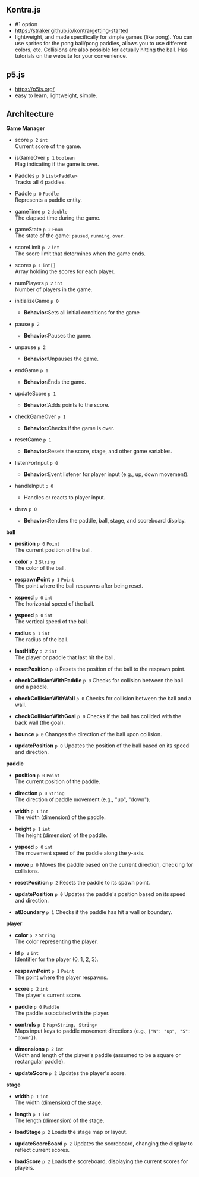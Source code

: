 ## Kontra.js
- #1 option
- https://straker.github.io/kontra/getting-started
- lightweight, and made specifically for simple games (like pong). You can use sprites for the pong ball/pong paddles, allows you to use different colors, etc. Collisions are also possible for actually hitting the ball. Has tutorials on the website for your convenience.

## p5.js
- https://p5js.org/
- easy to learn, lightweight, simple.

## Architecture

**Game Manager**
- score `p 2`
  `int`  
  Current score of the game. 
- isGameOver `p 1`
  `boolean`  
  Flag indicating if the game is over.
- Paddles `p 0`
  `List<Paddle>`  
  Tracks all 4 paddles.
- Paddle  `p 0`
  `Paddle`  
  Represents a paddle entity.
- gameTime  `p 2`
  `double`  
  The elapsed time during the game.
- gameState  `p 2`
  `Enum`  
  The state of the game: `paused`, `running`, `over`.
- scoreLimit  `p 2`
  `int`  
  The score limit that determines when the game ends.
- scores  `p 1`
  `int[]`  
  Array holding the scores for each player.
- numPlayers  `p 2`
  `int`  
  Number of players in the game.

- initializeGame  `p 0`
    - **Behavior**:Sets all initial conditions for the game
- pause  `p 2`
    - **Behavior**:Pauses the game.
- unpause `p 2`
    - **Behavior**:Unpauses the game.
- endGame `p 1`
    - **Behavior**:Ends the game.
- updateScore `p 1`
    - **Behavior**:Adds points to the score.
- checkGameOver `p 1`
    - **Behavior**:Checks if the game is over.
- resetGame  `p 1`
    - **Behavior**:Resets the score, stage, and other game variables.
- listenForInput `p 0`
    - **Behavior**:Event listener for player input (e.g., up, down movement).
- handleInput `p 0`
    - Handles or reacts to player input.
- draw `p 0`
    - **Behavior**:Renders the paddle, ball, stage, and scoreboard display.


**ball**
- **position**  `p 0`
  `Point`  
  The current position of the ball.
- **color**  `p 2`
  `String`  
  The color of the ball.
- **respawnPoint**  `p 1`
  `Point`  
  The point where the ball respawns after being reset.
- **xspeed**  `p 0`
  `int`  
  The horizontal speed of the ball.
- **yspeed**  `p 0`
  `int`  
  The vertical speed of the ball.
- **radius**  `p 1`
  `int`  
  The radius of the ball.
- **lastHitBy**  `p 2`
  `int`  
  The player or paddle that last hit the ball.

- **resetPosition**  `p 0`
  Resets the position of the ball to the respawn point.
- **checkCollisionWithPaddle**  `p 0`
  Checks for collision between the ball and a paddle.
- **checkCollisionWithWall**  `p 0`
  Checks for collision between the ball and a wall.
- **checkCollisionWithGoal**  `p 0`
  Checks if the ball has collided with the back wall (the goal).
- **bounce**  `p 0`
  Changes the direction of the ball upon collision.
- **updatePosition**  `p 0`
  Updates the position of the ball based on its speed and direction.

**paddle**
- **position**  `p 0`
  `Point`  
  The current position of the paddle.
- **direction**  `p 0`
  `String`  
  The direction of paddle movement (e.g., "up", "down").
- **width**  `p 1`
  `int`  
  The width (dimension) of the paddle.
- **height**  `p 1`
  `int`  
  The height (dimension) of the paddle.
- **yspeed**  `p 0`
  `int`  
  The movement speed of the paddle along the y-axis.

- **move**  `p 0`
  Moves the paddle based on the current direction, checking for collisions.
- **resetPosition**  `p 2`
  Resets the paddle to its spawn point.
- **updatePosition**  `p 0`
  Updates the paddle's position based on its speed and direction.
- **atBoundary**  `p 1`
  Checks if the paddle has hit a wall or boundary.

**player**
- **color**  `p 2`
  `String`  
  The color representing the player.
- **id**  `p 2`
  `int`  
  Identifier for the player (0, 1, 2, 3).
- **respawnPoint** `p 1` 
  `Point`  
  The point where the player respawns.
- **score**  `p 2`
  `int`  
  The player's current score.
- **paddle** `p 0`
  `Paddle`  
  The paddle associated with the player.
- **controls**  `p 0`
  `Map<String, String>`  
  Maps input keys to paddle movement directions (e.g., `{"W": "up", "S": "down"}`).
- **dimensions**  `p 2`
  `int`  
  Width and length of the player's paddle (assumed to be a square or rectangular paddle).

- **updateScore**  `p 2`
  Updates the player's score.

**stage**
- **width** `p 1` 
  `int`  
  The width (dimension) of the stage.
- **length**  `p 1`
  `int`  
  The length (dimension) of the stage.

- **loadStage**  `p 2`
  Loads the stage map or layout.
- **updateScoreBoard**  `p 2`
  Updates the scoreboard, changing the display to reflect current scores.
- **loadScore**  `p 2`
  Loads the scoreboard, displaying the current scores for players.

